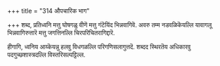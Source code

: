 +++
title = "314 औपचारिक भाग"

+++
शब्द, प्रतिध्वनि मत्तु घोषगळु वीणॆ मत्तु गंटॆयिंद भिन्नवागिवॆ. अवरु तम्म नडवळिकॆयल्लि यावागलू भिन्नवागिरुत्तारॆ मत्तु जगत्तिनल्लि चिरपरिचितरागिद्दारॆ.

हीगागि, ध्वनिय आय्कॆयन्नु हलवु विधगळल्लि परिगणिसलागुत्तदॆ. शब्दद स्थिरतॆय अधिकारवु पदगुच्छशास्त्रदल्लि विस्तरिसल्पट्टिल्ल.

